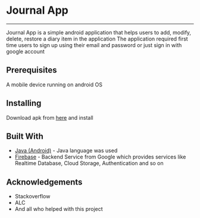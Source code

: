 <h1>Journal App</h1>
<hr>
<p>
  Journal App is a simple android application that helps users to add, modify, delete, restore a diary item in the application
  The application required first time users to sign up using their email and password or just sign in with google account
</p>

<h2>Prerequisites</h2>
<p>A mobile device running on android OS</p>

<h2>Installing</h2>
<p>Download apk from <a href="google.com" download target="_blank">here</a> and install</p>

<h2>Built With</h2>
<ul>
  <li><a href="https://developer.android.com/guide" target="_blank">Java (Android)</a> - Java language was used</li>
  <li><a href="https://firebase.google.com/" target="_blank">Firebase</a> - Backend Service from Google which provides services like Realtime Database, Cloud Storage, Authentication and so on</li>
</ul>

<h2>Acknowledgements</h2>
<ul>
  <li>Stackoverflow</li>
  <li>ALC</li>
  <li>And all who helped with this project</li>
</ul>


